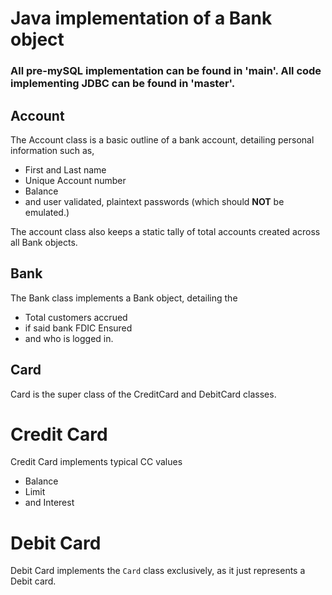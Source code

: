 # Java implementation of a Bank object

 ### All pre-mySQL implementation can be found in 'main'. All code implementing JDBC can be found in 'master'.

## Account
The Account class is a basic outline of a bank account, detailing personal information such as, 
- First and Last name
- Unique Account number
- Balance
- and user validated, plaintext passwords (which should **NOT** be emulated.)

The account class also keeps a static tally of total accounts created across all Bank objects.

## Bank
The Bank class implements a Bank object, detailing the 
- Total customers accrued
- if said bank FDIC Ensured
- and who is logged in.

## Card
Card is the super class of the CreditCard and DebitCard classes.
# Credit Card
Credit Card implements typical CC values
- Balance
- Limit
- and Interest
# Debit Card
Debit Card implements the `Card` class exclusively, as it just represents a Debit card.

